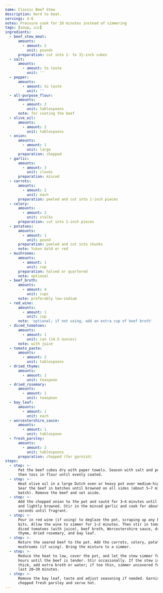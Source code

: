 ```yaml
---
name: Classic Beef Stew
description: Hard to beat.
servings: 4-6
notes: Pressure cook for 20 minutes instead of simmering
tags: [soup, 🇺🇸]
ingredients:
  - beef_stew_meat:
      amounts:
        - amount: 2
          unit: pounds
      preparation: cut into 1- to 1½-inch cubes
  - salt:
      amounts:
        - amount: to taste
          unit: ''
  - pepper:
      amounts:
        - amount: to taste
          unit: ''
  - all-purpose_flour:
      amounts:
        - amount: 2
          unit: tablespoons
      note: for coating the beef
  - olive_oil:
      amounts:
        - amount: 2
          unit: tablespoons
  - onion:
      amounts:
        - amount: 1
          unit: large
      preparation: chopped
  - garlic:
      amounts:
        - amount: 3
          unit: cloves
      preparation: minced
  - carrots:
      amounts:
        - amount: 2
          unit: each
      preparation: peeled and cut into 1-inch pieces
  - celery:
      amounts:
        - amount: 2
          unit: stalks
      preparation: cut into 1-inch pieces
  - potatoes:
      amounts:
        - amount: 1
          unit: pound
      preparation: peeled and cut into chunks
      note: Yukon Gold or red
  - mushrooms:
      amounts:
        - amount: 1
          unit: cup
      preparation: halved or quartered
      note: optional
  - beef_broth:
      amounts:
        - amount: 4
          unit: cups
      note: preferably low-sodium
  - red_wine:
      amounts:
        - amount: 1
          unit: cup
      note: 'optional; if not using, add an extra cup of beef broth'
  - diced_tomatoes:
      amounts:
        - amount: 1
          unit: can (14.5 ounces)
      note: with juice
  - tomato_paste:
      amounts:
        - amount: 2
          unit: tablespoons
  - dried_thyme:
      amounts:
        - amount: 1
          unit: teaspoon
  - dried_rosemary:
      amounts:
        - amount: 1
          unit: teaspoon
  - bay_leaf:
      amounts:
        - amount: 1
          unit: each
  - worcestershire_sauce:
      amounts:
        - amount: 1
          unit: tablespoon
  - fresh_parsley:
      amounts:
        - amount: 2
          unit: tablespoons
      preparation: chopped (for garnish)
steps:
  - step: >-
      Pat the beef cubes dry with paper towels. Season with salt and pepper,
      then toss in flour until evenly coated.
  - step: >-
      Heat olive oil in a large Dutch oven or heavy pot over medium-high heat.
      Sear the beef in batches until browned on all sides (about 5–7 minutes per
      batch). Remove the beef and set aside.
  - step: >-
      Add the chopped onion to the pot and sauté for 3–4 minutes until softened
      and lightly browned. Stir in the minced garlic and cook for about 30
      seconds until fragrant.
  - step: >-
      Pour in red wine (if using) to deglaze the pot, scraping up any browned
      bits. Allow the wine to simmer for 1–2 minutes. Then stir in tomato paste,
      diced tomatoes (with juice), beef broth, Worcestershire sauce, dried
      thyme, dried rosemary, and bay leaf.
  - step: >-
      Return the seared beef to the pot. Add the carrots, celery, potatoes, and
      mushrooms (if using). Bring the mixture to a simmer.
  - step: >-
      Reduce the heat to low, cover the pot, and let the stew simmer for 1½ to 2
      hours until the beef is tender. Stir occasionally. If the stew is too
      thick, add extra broth or water; if too thin, simmer uncovered for the
      last 20–30 minutes.
  - step: >-
      Remove the bay leaf, taste and adjust seasoning if needed. Garnish with
      chopped fresh parsley and serve hot.
---
```

